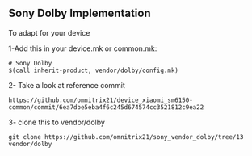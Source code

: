 ## Sony Dolby Implementation 


To adapt for your device

1-Add this in your device.mk or common.mk:

```
# Sony Dolby
$(call inherit-product, vendor/dolby/config.mk)
```

2- Take a look at reference commit 

```
https://github.com/omnitrix21/device_xiaomi_sm6150-common/commit/6ea7dbe5eba4f6c245d674574cc3521812c9ea22
```

3- clone this to vendor/dolby
```
git clone https://github.com/omnitrix21/sony_vendor_dolby/tree/13 vendor/dolby
```
